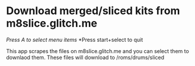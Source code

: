 # Download merged/sliced kits from m8slice.glitch.me
*Press A to select menu items*
*Press start+select to quit

This app scrapes the files on m8slice.glitch.me and you can select them to downlaod them.  These files will download to /roms/drums/sliced

